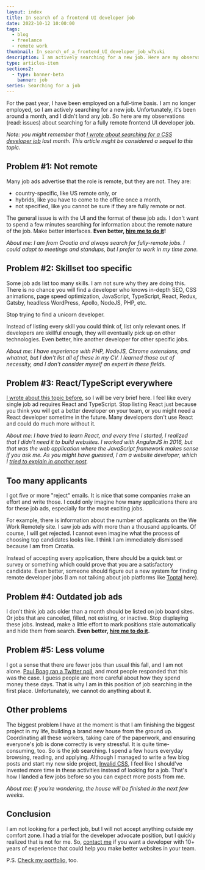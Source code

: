 ```yaml
---
layout: index
title: In search of a frontend UI developer job
date: 2022-10-12 10:00:00
tags:
  - blog
  - freelance
  - remote work
thumbnail: In_search_of_a_frontend_UI_developer_job_w7suki
description: I am actively searching for a new job. Here are my observations about searching for a fully remote frontend UI developer job.
type: articles-item
sections2:
  - type: banner-beta
    banner: job
series: Searching for a job
---
```


For the past year, I have been employed on a full-time basis. I am no longer employed, so I am actively searching for a new job. Unfortunately, it's been around a month, and I didn't land any job. So here are my observations (read: issues) about searching for a fully remote frontend UI developer job.

_Note: you might remember that [I wrote about searching for a CSS developer job](/articles/in-search-of-a-css-developer-job/) last month. This article might be considered a sequel to this topic._

## Problem #1: Not remote

Many job ads advertise that the role is remote, but they are not. They are:

-   country-specific, like US remote only, or
-   hybrids, like you have to come to the office once a month,
-   not specified, like you cannot be sure if they are fully remote or not.

The general issue is with the UI and the format of these job ads. I don't want to spend a few minutes searching for information about the remote nature of the job. Make better interfaces. **Even better, [hire me to do it](/contact/#form)!**

*About me: I am from Croatia and always search for fully-remote jobs. I could adapt to meetings and standups, but I prefer to work in my time zone.*

## Problem #2: Skillset too specific

Some job ads list too many skills. I am not sure why they are doing this. There is no chance you will find a developer who knows in-depth SEO, CSS animations, page speed optimization, JavaScript, TypeScript, React, Redux, Gatsby, headless WordPress, Apollo, NodeJS, PHP, etc.

Stop trying to find a unicorn developer.

Instead of listing every skill you could think of, list only relevant ones. If developers are skillful enough, they will eventually pick up on other technologies. Even better, hire another developer for other specific jobs.

*About me: I have experience with PHP, NodeJS, Chrome extensions, and whatnot, but I don't list all of these in my CV. I learned those out of necessity, and I don't consider myself an expert in these fields.*

## Problem #3: React/TypeScript everywhere

[I wrote about this topic before](/articles/you-don-t-need-react-for-building-websites/), so I will be very brief here. I feel like every single job ad requires React and TypeScript. Stop listing React just because you think you will get a better developer on your team, or you might need a React developer sometime in the future. Many developers don't use React and could do much more without it.

*About me: I have tried to learn React, and every time I started, I realized that I didn't need it to build websites. I worked with AngularJS in 2016, but that was the web application where the JavaScript framework makes sense if you ask me. As you might have guessed, I am a website developer, which I [tried to explain in another post](/articles/about-roles-in-the-front-end-development-department/).*

## Too many applicants

I got five or more "reject" emails. It is nice that some companies make an effort and write those. I could only imagine how many applications there are for these job ads, especially for the most exciting jobs.

For example, there is information about the number of applicants on the We Work Remotely site. I saw job ads with more than a thousand applicants. Of course, I will get rejected. I cannot even imagine what the process of choosing top candidates looks like. I think I am immediately dismissed because I am from Croatia.

Instead of accepting every application, there should be a quick test or survey or something which could prove that you are a satisfactory candidate. Even better, someone should figure out a new system for finding remote developer jobs (I am not talking about job platforms like [Toptal](https://www.toptal.com/#trust-nothing-but-brilliant-freelancers) here).

## Problem #4: Outdated job ads

I don't think job ads older than a month should be listed on job board sites. Or jobs that are canceled, filled, not existing, or inactive. Stop displaying these jobs. Instead, make a little effort to mark positions stale automatically and hide them from search. **Even better, [hire me to do it](/contact/#form).**

## Problem #5: Less volume

I got a sense that there are fewer jobs than usual this fall, and I am not alone. [Paul Boag ran a Twitter poll](https://twitter.com/boagworld/status/1577582780329910272), and most people responded that this was the case. I guess people are more careful about how they spend money these days. That is why I am in this position of job searching in the first place. Unfortunately, we cannot do anything about it.

## Other problems

The biggest problem I have at the moment is that I am finishing the biggest project in my life, building a brand new house from the ground up. Coordinating all these workers, taking care of the paperwork, and ensuring everyone's job is done correctly is very stressful. It is quite time-consuming, too. So is the job searching. I spend a few hours everyday browsing, reading, and applying. Although I managed to write a few blog posts and start my new side project, [Invalid CSS](/side-projects/invalid-css/), I feel like I should've invested more time in these activities instead of looking for a job. That's how I landed a few jobs before so you can expect more posts from me.

*About me: If you’re wondering, the house will be finished in the next few weeks.*

## Conclusion

I am not looking for a perfect job, but I will not accept anything outside my comfort zone. I had a trial for the developer advocate position, but I quickly realized that is not for me. So, [contact me](/contact/#form) if you want a developer with 10+ years of experience that could help you make better websites in your team.

P.S. [Check my portfolio](/portfolio/), too.
